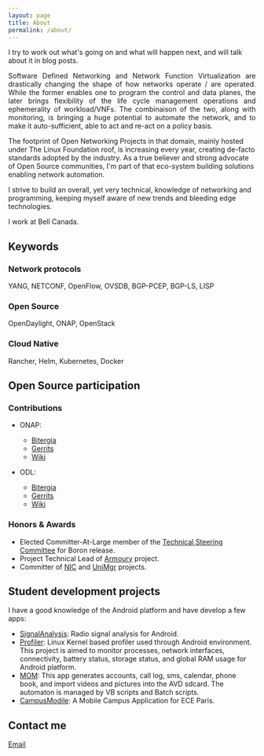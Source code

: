```yaml
---
layout: page
title: About
permalink: /about/
---
```


I try to work out what's going on and what will happen next, and will talk about it in blog posts.

<p align="justify">
Software Defined Networking and Network Function Virtualization are drastically changing the shape of how networks operate / are operated. While the former enables one to program the control and data planes, the later brings flexibility of the life cycle management operations and ephemerality of workload/VNFs.
The combinaison of the two, along with monitoring, is bringing a huge potential to automate the network, and to make it auto-sufficient, able to act and re-act on a policy basis.

The footprint of Open Networking Projects in that domain, mainly hosted under The Linux Foundation roof, is increasing every year, creating de-facto standards adopted by the industry.
As a true believer and strong advocate of Open Source communities, I'm part of that eco-system building solutions enabling network automation.

I strive to build an overall, yet very technical, knowledge of networking and programming, keeping myself aware of new trends and bleeding edge technologies.
</p >

I work at Bell Canada.


## Keywords
### Network protocols
YANG, NETCONF, OpenFlow, OVSDB, BGP-PCEP, BGP-LS, LISP
### Open Source
OpenDaylight, ONAP, OpenStack
### Cloud Native
Rancher, Helm, Kubernetes, Docker

## Open Source participation

### Contributions

* ONAP:
  * [Bitergia](https://onap.biterg.io/app/kibana#/dashboard/Overview?_g=(filters:!(('$$hashKey':'object:7845','$state':(store:globalState),meta:(alias:!n,disabled:!f,index:mbox,key:author_name,negate:!f,value:'Alexis%20de%20Talhouet'),query:(match:(author_name:(query:'Alexis%20de%20Talhouet',type:phrase))))),refreshInterval:(display:Off,pause:!f,value:0),time:(from:'2016-04-09T01:08:50.484Z',mode:absolute,to:'2018-04-09T01:08:50.484Z'))&_a=(filters:!(('$$hashKey':'object:9994','$state':(store:appState),meta:(alias:'Empty%20Commits',disabled:!f,index:git,key:files,negate:!t,value:'0'),query:(match:(files:(query:'0',type:phrase)))),('$$hashKey':'object:9995','$state':(store:appState),meta:(alias:Bots,disabled:!f,index:git,key:author_bot,negate:!t,value:true),query:(match:(author_bot:(query:1,type:phrase))))),options:(darkTheme:!f),panels:!((col:1,id:git_main_numbers,panelIndex:1,row:6,size_x:4,size_y:1,type:visualization),(col:1,id:git_evolution_commits,panelIndex:2,row:7,size_x:4,size_y:2,type:visualization),(col:1,id:git_evolution_authors,panelIndex:3,row:9,size_x:4,size_y:2,type:visualization),(col:5,id:git_commits_organizations,panelIndex:5,row:1,size_x:4,size_y:4,type:visualization),(col:5,id:gerrit_main_numbers,panelIndex:6,row:6,size_x:4,size_y:1,type:visualization),(col:5,id:gerrit_evolution_changesets,panelIndex:7,row:7,size_x:4,size_y:2,type:visualization),(col:5,id:gerrit_evolution_submitters,panelIndex:8,row:9,size_x:4,size_y:2,type:visualization),(col:9,id:mbox_main_numbers,panelIndex:9,row:6,size_x:4,size_y:1,type:visualization),(col:9,id:mbox_evolution_emails,panelIndex:10,row:7,size_x:4,size_y:2,type:visualization),(col:9,id:mbox_evolution_participants,panelIndex:11,row:9,size_x:4,size_y:2,type:visualization),(col:1,id:confluence_main_numbers,panelIndex:28,row:12,size_x:4,size_y:1,type:visualization),(col:1,id:confluence_participants,panelIndex:29,row:15,size_x:4,size_y:2,type:visualization),(col:1,id:confluence_editions,panelIndex:30,row:13,size_x:4,size_y:2,type:visualization),(col:9,id:jira_main_metrics,panelIndex:37,row:12,size_x:4,size_y:1,type:visualization),(col:9,id:jira_issues,panelIndex:38,row:13,size_x:4,size_y:2,type:visualization),(col:9,id:jira_submitters,panelIndex:39,row:15,size_x:4,size_y:2,type:visualization),(col:5,id:jenkins_main_numbers,panelIndex:58,row:12,size_x:4,size_y:1,type:visualization),(col:5,id:jenkins_evolutionary_jobs,panelIndex:59,row:15,size_x:4,size_y:2,type:visualization),(col:5,id:jenkins_evolutionary_projects,panelIndex:60,row:13,size_x:4,size_y:2,type:visualization),(col:1,id:git_title,panelIndex:68,row:5,size_x:4,size_y:1,type:visualization),(col:5,id:gerrit_title,panelIndex:69,row:5,size_x:4,size_y:1,type:visualization),(col:9,id:mbox_title,panelIndex:70,row:5,size_x:4,size_y:1,type:visualization),(col:9,id:jira_title,panelIndex:76,row:11,size_x:4,size_y:1,type:visualization),(col:5,id:jenkins_title,panelIndex:79,row:11,size_x:4,size_y:1,type:visualization),(col:1,id:confluence_title,panelIndex:86,row:11,size_x:4,size_y:1,type:visualization),(col:1,id:git_overview_top_authors,panelIndex:111,row:1,size_x:4,size_y:4,type:visualization),(col:9,id:git_overview_top_projects,panelIndex:112,row:1,size_x:4,size_y:4,type:visualization)),query:(query_string:(analyze_wildcard:!t,query:'*')),title:Overview,uiState:(P-111:(vis:(params:(sort:(columnIndex:!n,direction:!n)))),P-112:(vis:(params:(sort:(columnIndex:!n,direction:!n)))))))
  * [Gerrits](https://gerrit.onap.org/r/#/q/owner:adetalhouet)
  * [Wiki](https://wiki.onap.org/users/viewuserprofile.action?username=adetalhouet)

* ODL:
  * [Bitergia](https://opendaylight.biterg.io/app/kibana#/dashboard/Overview?_g=(refreshInterval:(display:Off,pause:!f,value:0),time:(from:'2013-04-09T01:07:58.924Z',mode:absolute,to:'2018-04-09T01:07:58.924Z'))&_a=(filters:!(('$state':(store:appState),meta:(alias:!n,disabled:!f,index:git,key:author_name,negate:!f,value:'Alexis%20de%20Talhou%C3%ABt'),query:(match:(author_name:(query:'Alexis%20de%20Talhou%C3%ABt',type:phrase))))),options:(darkTheme:!f),panels:!((col:1,id:git_main_numbers,panelIndex:1,row:1,size_x:2,size_y:2,title:Git,type:visualization),(col:3,id:git_evolution_commits,panelIndex:2,row:1,size_x:3,size_y:2,title:Commits,type:visualization),(col:6,id:git_evolution_authors,panelIndex:3,row:1,size_x:3,size_y:2,title:Authors,type:visualization),(col:9,id:git_top_projects,panelIndex:4,row:1,size_x:4,size_y:4,title:Projects,type:visualization),(col:9,id:git_commits_organizations,panelIndex:5,row:5,size_x:4,size_y:4,title:Organizations,type:visualization),(col:1,id:gerrit_main_numbers,panelIndex:6,row:3,size_x:2,size_y:2,title:Gerrit,type:visualization),(col:3,id:gerrit_evolution_changesets,panelIndex:7,row:3,size_x:3,size_y:2,title:Changesets,type:visualization),(col:6,id:gerrit_evolution_submitters,panelIndex:8,row:3,size_x:3,size_y:2,title:'Changeset%20Submitters',type:visualization),(col:1,id:mbox_main_numbers,panelIndex:9,row:5,size_x:2,size_y:2,title:'Mailing%20Lists',type:visualization),(col:3,id:mbox_evolution_emails,panelIndex:10,row:5,size_x:3,size_y:2,title:Emails,type:visualization),(col:6,id:mbox_evolution_participants,panelIndex:11,row:5,size_x:3,size_y:2,title:Participants,type:visualization),(col:9,id:git_top_authors,panelIndex:21,row:9,size_x:4,size_y:4,title:'Top%20Authors',type:visualization),(col:1,id:jenkins_main_numbers,panelIndex:58,row:7,size_x:2,size_y:2,title:Jenkins,type:visualization),(col:3,id:jenkins_evolutionary_jobs,panelIndex:59,row:7,size_x:3,size_y:2,title:'Jenkins%20Builds',type:visualization),(col:6,id:jenkins_evolutionary_projects,panelIndex:60,row:7,size_x:3,size_y:2,title:'Jenkins%20Active%20Nodes',type:visualization),(col:1,id:mediawiki_main_numbers,panelIndex:61,row:9,size_x:2,size_y:2,title:Mediawiki,type:visualization),(col:3,id:mediawiki_editions,panelIndex:62,row:9,size_x:3,size_y:2,title:Editions,type:visualization),(col:6,id:mediawiki_editors,panelIndex:63,row:9,size_x:3,size_y:2,title:Editors,type:visualization)),query:(query_string:(analyze_wildcard:!t,query:'Alexis%20de%20Talhou%C3%ABt')),title:Overview,uiState:(P-1:(title:Git),P-10:(title:Emails,vis:(legendOpen:!f)),P-11:(title:Participants,vis:(legendOpen:!f)),P-12:(title:Issues),P-13:(title:Issues),P-14:(title:'Issue%20Submitters',vis:(legendOpen:!f)),P-15:(title:Twitter),P-16:(title:Tweets,vis:(legendOpen:!f)),P-17:(title:Users,vis:(legendOpen:!f)),P-18:(title:Stackoverflow),P-19:(title:'Questions%20and%20Answers'),P-2:(title:Commits,vis:(legendOpen:!f)),P-20:(title:Participants),P-21:(title:'Top%20Authors',vis:(params:(sort:(columnIndex:!n,direction:!n)))),P-22:(title:IRC),P-23:(title:Messages,vis:(legendOpen:!f)),P-24:(title:Participants,vis:(legendOpen:!f)),P-25:(title:'Apache%20Logs'),P-26:(title:'Apache%20Packages',vis:(legendOpen:!f)),P-27:(title:'Apache%20Visits',vis:(legendOpen:!f)),P-28:(title:Confluence),P-29:(title:Participants,vis:(legendOpen:!f)),P-3:(title:Authors,vis:(legendOpen:!f)),P-30:(title:Editions),P-31:(title:'Github%20Issues'),P-32:(title:'GitHub%20Issues'),P-33:(title:'GitHub%20Issues%20Submitters'),P-34:(title:'GitHub%20Pull%20Requests'),P-35:(title:'Pull%20Requests'),P-36:(title:'Pull%20Request%20Submitters',vis:(legendOpen:!f)),P-37:(title:Jira),P-38:(title:Issues),P-39:(title:Submitters,vis:(legendOpen:!f)),P-4:(title:Projects,vis:(params:(sort:(columnIndex:!n,direction:!n)))),P-40:(title:Issues,vis:(legendOpen:!f)),P-41:(title:Maniphest),P-42:(title:Submitters,vis:(legendOpen:!f)),P-43:(title:Redmine),P-44:(title:Issues),P-45:(title:Submitters,vis:(legendOpen:!f)),P-46:(title:RSS),P-47:(title:Posts),P-48:(title:Authors),P-49:(title:Meetup),P-5:(title:Organizations),P-50:(title:Events),P-51:(title:Participants,vis:(legendOpen:!f)),P-52:(title:Askbot),P-53:(title:'Questions,%20Answers%20and%20Comments'),P-54:(title:Participants),P-55:(title:Discourse),P-56:(title:'Questions%20and%20Answers'),P-57:(title:Participants),P-58:(title:Jenkins),P-59:(title:'Jenkins%20Builds',vis:(legendOpen:!f)),P-6:(title:Gerrit),P-60:(title:'Jenkins%20Active%20Nodes',vis:(legendOpen:!f)),P-61:(title:Mediawiki),P-62:(title:Editions),P-63:(title:Editors,vis:(legendOpen:!f)),P-7:(title:Changesets,vis:(legendOpen:!f)),P-8:(title:'Changeset%20Submitters',vis:(legendOpen:!f)),P-9:(title:'Mailing%20Lists'))))
  * [Gerrits](https://git.opendaylight.org/gerrit/#/q/owner:adetalhouet)
  * [Wiki](https://wiki.opendaylight.org/view/Special:Contributions/adetalhouet)

### Honors & Awards

- Elected Committer-At-Large member of the [Technical Steering Committee](https://www.opendaylight.org/governance) for Boron release. </br>
- Project Technical Lead of [Armoury](https://wiki.opendaylight.org/view/Armoury) project. </br>
- Committer of [NIC](https://wiki.opendaylight.org/view/Network_Intent_Composition:Main) and [UniMgr](https://wiki.opendaylight.org/view/Unimgr:Main) projects. </br>

## Student development projects
I have a good knowledge of the Android platform and have develop a few apps:

- [SignalAnalysis](https://github.com/adetalhouet/SignalAnalysis): Radio signal analysis for Android.
- [Profiler](https://github.com/adetalhouet/Profiler):  Linux Kernel based profiler used through Android environment. This project is aimed to monitor processes, network interfaces, connectivity, battery status, storage status, and global RAM usage for Android platform.
- [MOM](https://github.com/adetalhouet/MOM): This app generates accounts, call log, sms, calendar, phone book, and import videos and pictures into the AVD sdcard. The automaton is managed by VB scripts and Batch scripts.
- [CampusModile](https://github.com/adetalhouet/CampusMobile): A Mobile Campus Application for ECE Paris.

## Contact me

[Email](mailto:adetalhouet89@gmail.com) <br>

